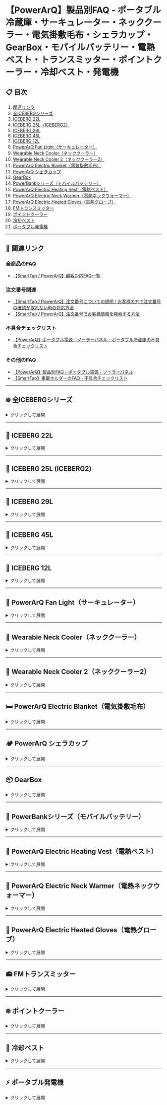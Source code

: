 # 【PowerArQ】製品別FAQ - ポータブル冷蔵庫・サーキュレーター・ネッククーラー・電気掛敷毛布・シェラカップ・GearBox・モバイルバッテリー・電熱ベスト・トランスミッター・ポイントクーラー・冷却ベスト・発電機

## 📋 目次

1. [関連リンク](#関連リンク)
2. [全ICEBERGシリーズ](#全icebergシリーズ)
3. [ICEBERG 22L](#iceberg-22l)
4. [ICEBERG 25L（ICEBERG2）](#iceberg-25l-iceberg2)
5. [ICEBERG 29L](#iceberg-29l)
6. [ICEBERG 45L](#iceberg-45l)
7. [ICEBERG 12L](#iceberg-12l)
8. [PowerArQ Fan Light（サーキュレーター）](#powerarq-fan-lightサーキュレーター)
9. [Wearable Neck Cooler（ネッククーラー）](#wearable-neck-coolerネッククーラー)
10. [Wearable Neck Cooler 2（ネッククーラー2）](#wearable-neck-cooler-2ネッククーラー2)
11. [PowerArQ Electric Blanket（電気掛敷毛布）](#powerarq-electric-blanket電気掛敷毛布)
12. [PowerArQ シェラカップ](#powerarq-シェラカップ)
13. [GearBox](#gearbox)
14. [PowerBankシリーズ（モバイルバッテリー）](#powerbankシリーズモバイルバッテリー)
15. [PowerArQ Electric Heating Vest（電熱ベスト）](#powerarq-electric-heating-vest電熱ベスト)
16. [PowerArQ Electric Neck Warmer（電熱ネックウォーマー）](#powerarq-electric-neck-warmer電熱ネックウォーマー)
17. [PowerArQ Electric Heated Gloves（電熱グローブ）](#powerarq-electric-heated-gloves電熱グローブ)
18. [FMトランスミッター](#fmトランスミッター)
19. [ポイントクーラー](#ポイントクーラー)
20. [冷却ベスト](#冷却ベスト)
21. [ポータブル発電機](#ポータブル発電機)

---

## 🔗 関連リンク

### 全商品のFAQ
- [【SmartTap / PowerArQ】顧客対応FAQ一覧](https://go.docbase.io/posts/1124345)

### 注文番号関連
- [【SmartTap / PowerArQ】注文番号についての説明 / お客様の方で注文番号の確認が取れない時の対応方法](https://go.docbase.io/posts/2289424)
- [【SmartTap / PowerArQ】注文番号でお客様情報を検索する方法](https://go.docbase.io/posts/1930308)

### 不具合チェックリスト
- [【PowerArQ】ポータブル電源・ソーラーパネル・ポータブル冷蔵庫の不具合チェックリスト](https://go.docbase.io/posts/1457506)

### その他のFAQ
- [【PowerArQ】製品別FAQ - ポータブル電源・ソーラーパネル](https://go.docbase.io/posts/707448)
- [【SmartTap】車載ホルダーのFAQ・不具合チェックリスト](https://go.docbase.io/posts/2705677)

---

## ❄️ 全ICEBERGシリーズ

<details>
<summary>クリックして展開</summary>

### よくある質問

#### Q: 冷蔵庫の処分はどうするのか？
**A:** 通常の冷蔵庫の処分と同じとなるため、郵便局にて「リサイクル券」を購入いただき、お客様側で処分をお願いする。

#### Q: ICEBERGの寿命は何年ですか？
**A:** 理論値では一般的なコンプレッサー式の冷蔵庫と同様、製品寿命は3年〜5年ほどになります。ただし、ポータブルという製品の性質上、通常の一般家庭用冷蔵庫よりも早めに寿命がくることがあり、使用寿命は使用頻度、保管環境、使用状況、メンテナンス状況によって大幅に変動するため案内が難しい点があります。

⚠️ **注意：22Lはペルチェ式仕様であるため、例外となります。一般的に「1〜2年」が寿命とされています。**

#### Q: 家庭用のサブ冷蔵庫として使用できますか？
**A:** 
- 前提として製品の寿命は、一般的なコンプレッサー式冷蔵庫と同様に約5年ほど（本来以上ですが、一応5年で区切ってます）
- ただし、長時間の利用については、家庭用冷蔵庫と異なり、不具合が発生するリスクがある
- 理由は、ポータブル性を優先するため、断熱層の厚さが市販の家庭用のものより薄いため
- なぜ断熱層が薄い＝長時間の使用が推奨されないかというと、冷凍(4度以下）で使用を続けていると、結露が発生しやすくなるため
- 低い温度時に結露が発生すると、その結露が氷になってしまい、内部で氷が発生してしまうと、冷却機能を下げる恐れがあるため
- 以上のことから、連続して何十日も使用する分には一定数不具合が起こるリスクがあるため、メンテナンスを行うことを推奨する

#### Q: ICEBERGのアダプターの耐用年数は？
**A:** 
- 耐久年数をはかるテストはしておらず、そのログも残っていない
- 25℃以上の環境で稼働させた場合、30000時間以上の稼働を確認するテストはクリアは確認している（年換算だと、約3年）
- お客様へのご案内時には「ご利用環境に応じて変動する為、明確な耐用年数はお答え致しかねますが、25℃以上の環境で稼働させた場合、30000時間以上の稼働テストにはクリアしております。」との回答。（お客様によっては、時間単位じゃなくて、年換算で伝えてもらっても大丈夫です。）

</details>

---

## 🧊 ICEBERG 22L

<details>
<summary>クリックして展開</summary>

### よくある質問

#### Q: 設定温度によってはE1エラーが発生する
**A:** 電圧モードをMやLなどにしてお試し下さい。接続しているポータブル電源や車の電圧によっては、電圧が足りずHだと動作できない場合がございます。
また、ご家庭のコンセントで使用できるが車やポータブル電源では使用できないとの場合がこちらが原因の可能性が高いです。

#### Q: 保護機能とはなんですか？
**A:** 過電流、過電圧、過充電などにならない様にする機能です。

#### Q: 庫内が濡れても大丈夫ですか？
**A:** はい、大丈夫です。濡れても故障などは起こりません。
ただし冷凍機能はないので、氷やアイスなど、溶けて困るものはお控えください。
検証済み：水を内側のネジぐらいまで入れても（庫内の半分ぐらいの水量）故障はしないです。（2021/06/17）

#### Q: PowerArQと接続して使う場合、どれくらい稼働できますか？
**A:** 社内で検証したところ、Coolモードのフルパワーで、およそ11時間稼働しました。
- PowerArQ2の場合はおよそ9時間
- PowerArQminiの場合はおよそ5時間が目安

ただし、本体の消費電力が上がるのは「冷却しようとする」ときで、消費電力は70~80W前後になります。
また、設定温度まで温度が下がると消費電力は50W前後に安定します。
そのため、頻繁にふたをあけたりして庫内の温度を上げてしまうと、逐一本体が冷やそうと稼働するため、PowerArQのエネルギー消費も早くなります。

#### Q: 設定温度になるまで、どれくらい時間がかかりますか？
**A:** 
- 最低温度への冷却の場合、およそ1時間から2時間前後になります。
- 外部温度が高くなればなるほど時間がかかりますので、この数字は目安になります。
- 最高温度への上昇はおよそ1時間前後です。
- こちらは最低温度に設定時と比べ、外部温度の影響はほとんど受けません。

⚠️ **注意：設定温度は商品前方のセンサーベースになりますので、メーターの状況と庫内の温度に差が生じる場合がございます。**

#### Q: 画面の表示枠がズレています
**A:** 他の個体でもズレているので、仕様の範囲内です。

![画面表示枠のズレ](https://image.docbase.io/uploads/99bbcede-edbb-4af7-87d8-c423657e5209.jpg)

#### Q: 廃棄方法は？
**A:** 
弊社での廃棄は、**廃棄目的の回収は産業廃棄物の許可申請が必要で弊社は持っていないので、廃棄目的の回収は承る事ができかねます。**

**廃棄は不可ですが下取りでの回収でしたら承らせていただく事が可能です。**
(大幅に破損しているなど症状によっては下取り不可な場合があります)

**下取りに関する詳細は[こちら](https://go.docbase.io/posts/2815620)を参照。**

そのため、基本的にはお住まい地域の自治体などをご利用頂いております。

#### Q: 車のコンセントから充電が正常に行えません
**A:** 
- 家庭用コンセントから正常に充電ができるか。
- シガーソケットから正常に充電できるか。
- モードを変更してみる。
改善なければ交換案内。(保証期間内)

#### Q: コンプレッサーの稼働音とは別に『キーン』というモスキート音のような金属音が聞こえます。解消方法はありますか？
**A:** コンプレッサーが動作している時に、たまにこのような音がします。
不具合ではなく、個体差はありますが、仕様となります。

#### Q: 「フロン」は使用していますか？
**A:** 全てのICEBERGに「フロン」は使用されておりません。

</details>

---

## 🧊 ICEBERG 25L (ICEBERG2)

<details>
<summary>クリックして展開</summary>

### よくある質問

#### Q: ICEBERG2の光沢タイプとマットタイプ
**A:** 
- 前期ロット：ICEBERG2光沢タイプ
- 後期ロット：ICEBERG2マットタイプ

#### Q: 結露がすごくて床が濡れるが不具合か？
**A:** 庫内と外気温の差により結露する事があります。
付属のタオルでこまめに拭き取るか、下にタオルなど敷いてご利用いただくよう案内してください。
[テンプレ](https://go.docbase.io/posts/2217432#%E7%B5%90%E9%9C%B2%E3%81%97%E3%81%A6%E3%81%97%E3%81%BE%E3%81%86%E5%A0%B4%E5%90%88%E3%81%AF%E3%81%A9%E3%81%86%E3%81%99%E3%82%8C%E3%81%B0%E8%89%AF%E3%81%84%E3%81%AE%E3%81%8B)

その他シリーズは、結露しにくいです：
- **ICEBERG 22L**：ペルチェ式の場合、外気温と差分でしか温度が低下しないため、結露が出るレベルの冷却にはならないことがほとんどです。
- **ICEBERG 45L**：冷却具合は25Lと同じですが、本体がごつい分、ICEBERG 25Lと比較すると結露が本体に出にくい、という認識でいてもらって大丈夫です。

#### Q: ICEBERG2を稼働している時の音はどの程度ですか？
**A:** 45-60db（デシベル）です。
冷やしている時の可動音が大きめ、冷やし切った後の稼働音は小さめです。冷蔵庫が稼働しているような音がなります。

#### Q: 庫内部に線が盛り上がった箇所があるんですけど、仕様ですか？
**A:** 冷凍装置を埋めるため、発生する線ですので、仕様です。

![庫内の盛り上がった線](https://image.docbase.io/uploads/f0650287-8ba1-4695-9af9-ad029a56a445.png)

#### Q: 蓋に隙間があるのですが、仕様ですか？
**A:** 仕様です。特に冷えに影響はありません。

![蓋の隙間](https://image.docbase.io/uploads/e3e03924-64f4-4087-bca9-0cd997816990.jpg)

#### Q: 蓋の真ん中にくぼみの様な跡があります。また実際に凹んでます。
**A:** どちらも仕様です。蓋の塗装する際の関係上中心部分が濃くなります。また蓋の仕様上中心部分にかけて若干の凹みがあります。
※個体差あり
※写真は前期ロット（光沢あり）

![蓋のくぼみ1](https://image.docbase.io/uploads/8ff4c69f-86c3-43e6-928c-5360d36e6b99.jpg)
![蓋のくぼみ2](https://image.docbase.io/uploads/24f2dee0-33c6-45ce-a23b-4e602e578a37.jpeg)

#### Q: 私のPowerArQポータブル電源（いずれかのシリーズ）で、どれくらいの時間稼働させる事ができますか？
**A:** 実際の使用時間の場合、
- **冷却しようと稼働しているときの消費電力**： ECO 35W／MAX45W
- **冷却しきって保冷の状態になっているときの消費電力**：15~25W前後

上記の通りのためPowerArQ mini2の場合は理論上
「307Wh ÷ 45W × 0.85 = 5.7時間で電源が0になる」
ですが、実際は異なる場合が多いです。

理由としては、1時間ほどで設定温度まで冷却されて、一旦設定温度まで冷却されるとそこからは消費電力が大幅に下がるからです。

PowerArQ mini2の場合：
- **MAXモード**：307Wh ÷ 45W × 0.85 = 5.7時間
- **ECOモード**：307Wh ÷ 35W × 0.85 = 7.4時間

ただし、上記は常にずっと冷却を稼働させた際の計算式となりますが、実際は冷却しきると、消費電力が下がり、低い数値の消費電力を推移するので、これよりも長い時間稼働します。

また、以下などの使用状況により、設定温度まで冷却しきる時間は変動します：
- 開け閉めの頻度（開ける回数が多いと冷却に時間がかかる）
- 庫内の状況（入っている物の量や温度）
- 使用時の環境温度（涼しい環境より炎天下の方が多少時間がかかる）

#### Q: 設定温度になるまでどれくらいかかりますか？
**A:** 最低温度への冷却の場合、およそ1時間から2時間前後になりますが、
「室内温度25℃、庫内が空の状態」の場合ですので、
使用状況が異なる場合は時間が変動します。（商品ページにも記載あり）

また、最高温度への上昇はおよそ1時間前後です。
こちらは最低温度に設定時と比べ、外部温度の影響はほとんど受けません。

※設定温度は商品前方のセンサーベースになりますので、メーターの状況と庫内の温度に差が生じる場合がございます。
[【PowerArQ】ICEBERG2の冷却能力の検証結果](https://go.docbase.io/posts/2442979)

#### Q: 庫内が設定温度になりませんが不良ですか？
**A:** 商品前方のセンサーベースで温度を判定しておりますので、センサー近くの温度が設定温度に近い数値になっていれば、仕様の範囲です。
センサー位置：底部中央
※45Lは蓋を開けた側面手前側

#### Q: 冷えないです、故障ですか？
**A:** 下記を確認する。
- 冷えない際の状況のヒアリング
（設定温度、使用環境、庫内に入れいている物、稼働させている時間 など）
- 使用環境が、室内かつ庫内状況が空の場合だと最低温度まで下がるか？(30〜1時間ほど稼働して頂く)

冷えない方には、以下２点をまずお伝えする。
1. 空にして-22℃まで冷やしていただく。外気温や庫内の温度にもよりますが1〜2時間程で冷えます。
2. 中身がある程度入っていた場合、通常の冷蔵庫などと同じで冷気循環が悪くなるので、-22℃まで冷やすことが難しくなることがございます。

#### Q: コンプレッサーが頻繁に稼働します。
**A:** 最大冷却温度まで冷やしている、外気温が高い」などの場合内部温度を維持するため稼働回数が増える場合があります。内部温度が冷えていたら正常です。
またコンプレッサーの稼働をなるべく抑えたい場合、MAXモードからECOモードに変えると抑える事ができます。

#### Q: 冷蔵庫の温度設定は何度から何度までですか？
**A:** -22度~10度まで設定可能です。
しかしながら、冷蔵庫内にあるセンサーベースでの温度設定になりますため、
庫内温度とズレが生じる可能性がございます。

#### Q: 庫内温度は-22〜10℃の範囲で表示とあるが、10℃以上の20℃が表示されているのは正常か
**A:** 冷やすことが可能な温度が-22〜10℃ですので、表示温度はそれ以上でも表示可能です。

#### Q: 庫内温度は、手持ちの温度計に表示されている温度と違うが不良ですか？
**A:** 温度計の仕様や庫内の温度センサー位置と温度計の位置が違うと庫内と計測温度計にズレが生じる可能性がございます。
冷蔵庫専用の温度計などで計測すると比較的似た値になることがあります。

温度が下がらない等の問題がある場合は、個体不良の可能性がありますので、その際はご連絡ください

＜不具合の確認方法＞
初回ご使用時は、本体を正しい向きに置き、約12時間経過してからご使用ください。
輸入、輸送中の傾きや揺れによりコンプレッサーの状態が安定していない可能性があり、正す為。
再度電源を切り、しばらくしてから-22℃まで冷却できるかお試し頂く。
※中身は空で室内にてお試しいただく。

#### Q: ACケーブルよりシガーケーブルの抜き差しが固いのですが不良ですか？
**A:** ACケーブルよりシガーケーブル の抜き差しが固いのは仕様です。
こちらはDCが緩いと車の走行中振動により取れてしまう為、抜き差しが固くなっております。
また新品状態ですので硬いことがありますが、ご了承くださいませ。
取り付け、取り外しのコツについては、端子と水平線にて差し込みをして頂けたら抜き差しがやりやすいかと存じます。

#### Q: シガーソケットケーブルの先と横にある赤い部分はなんですか？
**A:** シガーケーブルの先にある赤い部分について、仕様では、取り外し可能ですが、取り外しご使用頂くものではないので、取り外さないようにお願い致します。
装着したままご利用ください。

横の赤いライン部分について、車のシガーソケットは車種により構造上に少し違いがあり、ぴったり合わせるように、赤いライン部分が動けるようについてます。
こちらも仕様で、取り外さないようお願い致します。

![シガーソケットケーブル1](https://image.docbase.io/uploads/35011f0b-9ba1-4dc1-aa87-f3391f55f171.png)
![シガーソケットケーブル2](https://image.docbase.io/uploads/b23ede8f-a157-474d-930f-9ab87e50db95.png)

#### Q: 庫内が濡れても大丈夫ですか？
**A:** 大丈夫です。濡れても故障などは起こりません。
ただし冷凍機能はないので、氷やアイスなど、溶けて困るものはお控えください。

#### Q: ICEBERG2は家電リサイクル法の対象ですか？
**A:** はい、コンプレッサー式のため対象です。

#### Q: がたつくけど正常ですか？
**A:** 10mm程度の浮き（ガタつき）であれば、正常の範囲内。

がたつきに関しましては、長時間使用をし、庫内にものを入れて頂き力を加えれば、
足のクッション自体がキツくなって、がたつきが改善されていくのでお試し下さいませ。

#### Q: ボタンが点滅した状態で、色んなボタンを押しても動かない。
**A:** ICEBERG2は「通電しているが、電源がOFFの時」ボタン類が点滅します。
ON/OFFのボタンを長押しするとディスプレイ画面が点灯してICEBERG2の電源がONになり、ご使用頂けます。

点滅しているのでONの状態の様に見えますが、OFFの状態ですので、電源をONにしてからいつも通りご使用ください。

#### Q: 外装の傷が目立つのが気になります。
**A:** [こちら](https://go.docbase.io/posts/707448#iceberg2-%E3%81%AB%E3%81%A4%E3%81%84%E3%81%A6)の写真にあるものは仕様の範囲内でございますので、ご了承くださいませ。

ただ、仕様変更前のICEBERG2は外装に光沢があり、確かに傷が目立つ場合があります。（仕様変更記録は[こちら](https://go.docbase.io/posts/664151#%E3%83%9D%E3%83%BC%E3%82%BF%E3%83%96%E3%83%AB%E5%86%B7%E8%94%B5%E5%BA%AB)を参照）
どうしても目立つのが気になるとの事でしたら、外装に光沢なしの仕様の方に交換する事は可能です。

#### Q: ICEBERG２電源投入時に表示されるBluetoothマークは何ですか？
**A:** 冷蔵庫自体には本来buletooth機能が搭載されていますが、ICEBERG2ではbuletooth機能をなくしました。ただ、電源をオンする時に冷蔵庫自体がセルフチェックされるため、buletoothのマークが瞬間に出てますが特にbluetoothの機能はありません。言わば、ただマークが表示されているだけです。また、使用中には表示されません。

#### Q: 庫内に水はないのに、水の音が聞こえる。
**A:** 冷媒剤が循環している音です。電源オフしても、蒸発器で気体になった冷媒がすぐ動作停止しません。しばらく循環した後に、落ち着いたら音がなくなります。

#### Q: ICEBERG2の蓋が浮いている。
**A:** 仕様です。個体差はありますが、素材・構造上蓋の歪みが発生し蓋が浮いている。冷却に支障はない為、仕様として案内する。

![蓋が浮いている](https://image.docbase.io/uploads/977b7188-3f17-480d-bd89-37c276d274ca.png)

#### Q: 設定温度を最低まで下げているのに凍らないのは故障なのか？
**A:** 
- 冷却自体の機能的には「冷凍」として使用することは可能。
- ただし、冷蔵庫という特性上、環境温度によって冷えの度合いが変動するため、使用環境によってはきちんと冷凍できないケースもある。
- そのため、本製品は「冷凍庫」としての使用は推奨していない。

#### Q: ICEBERG2と車内のシガーソケットを繋げたままエンジンを入れると自動でICEBERG２の電源はONになるのか？
**A:** 自動でONになります。記憶機能を搭載しています。（全ロット）

#### Q: 電源を切ったあと多少保冷はされますか？
**A:** 多少はされます。
社内データによると、-22℃から0℃になるまで約90分。
庫内に保冷剤などを入れていただく事で多少時間が長くなる可能性はございます。参考までにご案内ください。

#### Q: 庫内に水滴が付くのは仕様ですか？
**A:** 外気温との差によって生じる水滴のため、仕様の範囲内です。
ICEBERG2のみ付属品にタオルが含まれているため、そちらをご使用いただいても大丈夫です。

#### Q: ICEBERG２の蓋の上にどれくらいの荷物を乗せて問題ないですか？
**A:** 約25Kg程度まで対応しています。

#### Q: 底の面にあるシールは剥がしても問題ないのか？
**A:** シールの役割として、製品仕様を記載しているものになっておりまして、製品廃棄などを行う上で必要になる可能性のあるものですので、メーカーとしましては剥がさないようにお客様にご案内しております。

![底面のシール](https://image.docbase.io/uploads/292606b2-2959-42a6-87d1-1ee0f3bcd4ed.jpg)

#### Q: 蓋が膨張してきたが原因は？冷却に問題はあるのか？
**A:** 庫内の温度が高温にあり蓋が膨張した可能性があります。
- 庫内に熱い物を入れていた
- 車内など高温の場所で長期間保管されていた

冷却には問題ないため、そのままご利用いただくよう案内。もし改善を希望される際は、蓋交換が可能かを長山さんへ相談する

![膨張した蓋](https://image.docbase.io/uploads/97284fa3-dc1b-44a1-aafb-aa1a6997e438.jpg)

#### Q: 膨張した蓋の中身は何ですか？
**A:** 蓋に気泡構造の発泡断熱材が入ってるので、耐熱温度が超えると、気泡内のガスが膨張し、蓋自体も膨らみます。気泡内のガスが限られてますので、これ以上は膨らみません。悪化、破損の心配はありません。

#### Q: 設定にある「CH.CC.EN.FE.F0.F9」までの機能はなんですか？
**A:** 
- F0：ボタン操作音のONとOFF
- CH：１冷却２冷却＆加熱
- CC：NTC温度調整、冷却のみ
- EN：設定保存
- FE：リセットする

※基本的には説明書に記載のない事項はご案内しない
※設定のリセット機能はない為、機能コード「F0」以外は利用しない様にご案内
※通常利用する時にデフォルド設定を変更しない様にお願い

</details>

---

## 🧊 ICEBERG 29L

<details>
<summary>クリックして展開</summary>

### よくある質問

#### Q: インプット横のQRコードは何ですか？
**A:** 工場から出荷される際の検品で貼られるシールになります。QRコード先にはアダプターのシリアル番号の情報が記載されていますので、ご使用にならないようにしてください。

#### Q: 直射日光に当たった事で蓋部分が白くなります。
**A:** 仕様です。LPにも記載してります。
【詳細】
表面のテクスチャーが光の当たり方によって異なる見え方をするためで、光の屈折により白っぽく見えるものとなります。

![直射日光による白化](https://image.docbase.io/uploads/c6544549-0426-4ad5-adba-535cabfb11d0.jpg)

#### Q: 機能コード・初期設定方法について
**A:** 電源をOFFの状態で設定ボタンを押すと【機能コード】が表示されます。CC・F1・F2・F3・F4・C1など表示されますが基本的には【FE】の設定以外は工場で行う操作のため、触らない様にしてください。
もし操作してしまった問い合わせがあった場合には、初期設定を行っていただく様に案内をします。

【初期設定方法】
- 電源OFFの状態で設定ボタンを押し、機能コードを立ち上げる
- 機能コード「FE」の状態で 「ー」ボタンを押す
- 「 ーー」が表示されるので、また「ー」ボタンを押す
- 「FE」の点滅、しばらく待つと消える
以上が手順となります

</details>

---

## 🧊 ICEBERG 45L

<details>
<summary>クリックして展開</summary>

### よくある質問

#### Q: バッテリーの充電時間はどれくらいですか？
**A:** 検証情報を元にご案内お願いします。
- [【PowerArQ】ICEBERG 45L バッテリー充電時間の検証結果](https://go.docbase.io/posts/2927841)
- [ICEBERG 45Lのバッテリー利用時間は？](https://go.docbase.io/posts/2217432#iceberg-45l%E3%81%AE%E3%83%90%E3%83%83%E3%83%86%E3%83%AA%E3%83%BC%E5%88%A9%E7%94%A8%E6%99%82%E9%96%93%E3%81%AF)

#### Q: バッテリーを充電しながら冷やしたりする事はできますか？
**A:** はい、できます。

#### Q: バッテリー単体に直接充電する事はできますか？
**A:** いいえ、できません。ICEBERG 45Lに取り付けた状態で充電をお願いします。

#### Q: 縦向きに置いて保管してもいいですか？
**A:** いいえ、縦向きに置いて保管はしないで下さい。
コンプレッサー内には液体が格納されており、長時間縦向きにすると液体が配管内に流れ込み、冷蔵庫が壊れる恐れがあります。「長時間」とは具体的な時間のデータありませんが、お勧めしません。また、持ち手を引っ張って移動する際に多少傾きますが問題ありません。

#### Q: バッテリーで利用した際、エラー：F1が表示され利用出来ない。
**A:** エラーF1は、低電圧保護。
バッテリーでご利用する際は、Lモードでご利用ください。

#### Q: バッテリーOFFの状態でも充電はされますか？
**A:** されます。バッテリーOFFでも充電しながら冷却されます。
その為、バッテリー残量状況によってV数は上下します。

#### Q: 設定、操作方法が分かりません。
**A:** 動画を用意しているので、ご案内ください。
https://www.youtube.com/watch?v=5yTBNLoP7nw&feature=youtu.be

#### Q: 上に人が乗っても大丈夫でしょうか？
**A:** 正確なデータはないです。1〜2人くらいの体重であれば問題ないかと思われます。

#### Q: バッテリー単体での充電はできますか？
**A:** バッテリーに写真の様な端子差し込み口があります

![バッテリー端子](https://image.docbase.io/uploads/053fea70-7c34-4566-a6ea-fe2c2c55434d.jpg)

下記ケーブルを購入すれば、ソーラーパネルからの充電は出来ます。
https://powerarq.com/products/l0894
ACアダプターからの充電用ケーブルは、工場側では販売しておりますが、弊社では専用ケーブルはニーズが低いと判断して購入・販売をしておりません。

#### Q: バッテリー単体の縦横幅の大きさは？
**A:** 以下です。

![バッテリーサイズ](https://image.docbase.io/uploads/57082d7d-547f-4dc5-9418-da703909b9ab.png)

#### Q: ポータブル冷蔵庫の寿命は？
**A:** およそ５００〜６００回ほどの充電サイクルがバッテリーの寿命です。

#### Q: 温度センサーの位置は？
**A:** センサー位置：蓋を開けた側面手前側　※赤◯位置

![温度センサー位置](https://image.docbase.io/uploads/27a966a0-55ab-41d2-adc2-b92d1008e1d6.jpg)

</details>

---

## 🧊 ICEBERG 12L

<details>
<summary>クリックして展開</summary>

### よくある質問

現在、特定の質問は記載されていません。

</details>

---

## 💨 PowerArQ Fan Light（サーキュレーター）

<details>
<summary>クリックして展開</summary>

### よくある質問

#### Q: 羽の掃除をしたいのですが、カバーは取り外し出来ますか？
**A:** はい、回すと外せますので、お掃除可能です。

#### Q: バッテリーが減るとライトをONにしてないのに、ライトが点滅するのは仕様ですか？
**A:** バッテリー残量のランプが１つになると、バッテリー残量不足で充電してくださいという警告でライトが点滅致します。
こちら不具合ではなく、製品の仕様となりますのでご安心下さいませ。

#### Q: 付属のケーブルで携帯電話や接続機器へ充電ができない
**A:** サーキュレーターに付属している充電ケーブルはサーキュレーターに充電するための入力用ケーブルです。
サーキュレーターから携帯や他のデバイスに充電する際に、接続機器に付属されているケーブルをご利用下さい。

#### Q: タイプC-タイプCのケーブルでサーキュレーターの充電ができない
**A:** 製品の仕様であるため、不具合ではなく仕様。基本的に付属のケーブルを使用していただきたいですが、付属のケーブルと同じ端子同士のケーブルを使用いただいても大丈夫です。

下記文章詳しい説明ですが、お客様に聞かれたら答える程度で大丈夫です。

サーキュレーターの仕様上、汎用性を高めるためにPD認証取得済みの端子しか使用できなくなっています。認証取得済みのケーブルにはロゴマークが入っていますので、そちらで確認いただく。

![PD認証ロゴ](https://image.docbase.io/uploads/973c074a-4c5c-48ff-99e8-1f2958f5b0c5.png)

#### Q: 充電ができない。
**A:** Mac充電器（コネクター）などをご利用の場合、出力が高い充電器かと思われます。基本的には出力側に左右されることはないですが、一度サーキュレーターの定格入力5V/2A以下のアダプターでお試しいただくよう提案する。

#### Q: ファン部分のホイールが剥き出しになっているが問題ないのか？
**A:** モーターを使う際には必ずホイールがあります。サーキュレーターの構造上見える状態となっている。動作には支障はないためご安心いただくよう案内してください。

![ホイール部分](https://image.docbase.io/uploads/f71311f1-51a5-454b-963b-f54012845917.png)

しかし、ホイール部分が水で濡れたりした場合、故障へと繋がる事が考えられるのでご注意いただくよう案内してください。

#### Q: サーキュレーターCtoCのケーブルで充電ができない。
**A:** 仕様上、A to Cケーブルしか使えないです。

</details>

---

## 🧊 Wearable Neck Cooler（ネッククーラー）

<details>
<summary>クリックして展開</summary>

### よくある質問

#### Q: 使用中の音はうるさいですか？
**A:** 屋外でご利用いただく際は、あまり音が気にならないと思います。
室内や静かな場所の場合、少し音が気になる方もいらっしゃるかもしれません。

【音のデータ】
- 1: 48db
- 2: 53db
- 3: 57db

音の大きさの参考資料：https://www.skklab.com/standard_value

#### Q: 金属アレルギーだけど大丈夫？
**A:** プレート部の素材はアルミで、表面にクロムメッキを加工しております。金属アレルギーの方はご注意ください。

#### Q: 防水ですか？
**A:** 防水ではありませんので、水辺でお使いになる場合はお気をつけください。

#### Q: 充電しながら使用できる？
**A:** 可能です。

#### Q: 実際にお試しできる店舗はある？
**A:** 現在はございません。

#### Q: 冷却モードを停止した後、プレートが熱くなります
**A:** 電源をOFFにしてからプレートが熱くなるのは仕様です。（工場での改善も不可）
ファンのみ稼働した場合は電源OFF後にプレートは熱くなりません。

#### Q: 本体が熱くなります
**A:** 電気が通っているので、多少熱を持つのは仕様です。
多少の個体差はあるかと思いますので、検品して熱を持ちにくいものに交換などを承ることは可能ですが、仕様の部分もあるので、気になる様で、注文より30日以内でしたらご返品いただく事も可能です。

#### Q: 稼働時のプレートの表面温度は？
**A:** 
- 環境温度 　約25度
（平均温度）

冷却モード
- C1：約19.4度
- C2：約17.1度
- C3：約15.2度

加熱モード
- H1：約39.2度
- H2：約41.3度
- H3：約43.3度

#### Q: ファン稼働時の風の強さはどれくらいですか？
**A:** ネッククーラーの風量
- 弱：1.1 m/s
- 中：1.25m/s
- 強：1.5m/s

（補足:Wikipediaより）
m/s →読み方は「メートル毎秒」
メートル毎秒は、「1秒間に1メートルの速さ」と定義される

#### Q: 加熱モードがとても熱いのですが故障ですか？
**A:** 加熱モードは冬場や寒い環境でご使用いただけるように設計されています。そのため暖かい時期などに加熱モードを試すと熱いと感じる場合があります。

理由としては、
- 冬の体表温度は下がっていますから熱が奪われて、夏には熱が集めやすいです。
- 湿度の違いもあります。同じ２０度でも湿度が６０％なら暖かく感じ、４０％なら寒く感じます。
例として、冬用の電気カイロ、ほとんど40~60度の仕様です。

</details>

---

## 🧊 Wearable Neck Cooler 2（ネッククーラー2）

<details>
<summary>クリックして展開</summary>

### よくある質問

#### Q: プレートはどの部分から冷たくなるの？
**A:** 中央部分から冷却されます。

#### Q: プレートの温度は？
**A:** 
- F1+C1: 25℃
- F2+C2: 20℃
- F3+C3: 15℃

また工場側で確認した実測データとしては、以下の内容となります。
- 環境：室温30度
- モード：C3+F3
- プレート温度：約20.6℃

個体差や稼働時間、測定方法などによって多少の温度差は発生いたします。

#### Q: プレートで冷えない部分がありますが仕様ですか？
**A:** 一部冷えにくい部分があります。

![冷却エリア](https://image.docbase.io/uploads/99d7e82b-009d-4261-8bdb-5fe6dd12d175.jpg)

中央から冷却が始まるため、中央から遠い部分は冷えにくい場合があります。青枠のところに「ペルチェ」という半導体素子が内蔵されてます。
熱伝導でその中央から周囲まで冷やしていきます。
また、環境などの外部要因も影響していますので、温度差が発生して、その周りが冷たいと感じにくくなります。

市販のペルチェネッククーラーも仕組みは同じです。しかし他社によっては方式が同じでも素材が異なる場合があり、温度の差が小さい可能性もあります。

**＜ペルチェ式とは＞**
電気を流すことにより、一方の接点では発熱し、もう一方の接点では吸熱する効果を利用し冷却することができる仕組みです。

#### Q: ネッククーラーが熱くなります。（発熱する）
**A:** 以下の内容をご説明ください。
➡️ネッククーラーの発熱に関しましては、内蔵バッテリーが搭載されており、またプレート部分に電力を送っている関係に伴い少し発熱いたします。また屋外で利用した場合、さらに熱さを感じてしまうお客様もいらっしゃいます。

</details>

---

## 🛏️ PowerArQ Electric Blanket（電気掛敷毛布）

<details>
<summary>クリックして展開</summary>

### よくある質問

#### Q: コントローラーは何Wまで使用できる？
**A:** コントローラーは、75Wまで使用でき、75Wまでなら次回製品にも汎用できる。

#### Q: 消費電力を抑えるには？
**A:** 毛布単体だと放熱量が多くなり、消費電力が高くなるので、他の毛布なども併用して保温しながら使用すると消費電力を抑える事ができる。

#### Q: 温度が下がってしまう時に確認する事は？
**A:** 本体の温度はヒーター線、全体の平均値で見られるので、一部に圧力がかかると他の箇所の温度が下がることがある。

#### Q: 毛布が全く温まりませんが、毛布かコントローラーどちらの不具合ですか？
**A:** 毛布が断線している等、毛布に原因がある場合、コントローラーがそれを察知して稼働停止するため、その場合はコントローラーに異常はないが、毛布側を新調しないとコントローラーが不具合の様に見える場合がある。なので修理などの返送する際は、基本的に毛布本体とコントローラーをセットで。

#### Q: ブランケットは洗濯できますか？
**A:** できます。コントローラーは取り外して洗濯をしてください。

**以下の洗濯方法は不可です。**
- ドラム式洗濯機は使用不可です。
（たたき洗いのため本体内部のヒーターが洗濯槽とあたり、記事やヒーターを傷める恐れがあります。）（乾燥機も使用不可）
- ドライクリーニングは不可。クリーニング店に依頼する際は「手洗い」とご指定ください。
- 漂白剤は使用不可。

#### Q: ブランケットの洗濯方法はどうすればいいですか？
**A:** 以下の手順で行われてください（取扱説明書P.6参照）

**【手洗いの場合】**
1. コントローラーを本体から外す。
2. たたんで、浴槽やたらいで押し洗いをする。
   30℃以下のぬるま湯で中性洗剤をご使用ください。
   柔軟剤も使用可能（静電気防止になります）。
3. 十分すすぐ。プラグ部分も十分水ですすぐ。
4. 浴槽のフチなどにかけて水気をきるか、
   洗濯機で脱水する場合は洗濯用ネットにいれて30〜60秒ほど脱水する。
5. 風通しの良い場所に陰干しして自然乾燥させる。プラグ部分も十分乾かす。
   ヒーター線によじれがないか、光に透かしたり手で触ってみたりして確認してください。

**【洗濯機の場合】**
1. コントローラーを本体から外す。
2. プラグを本体の内側に包み込むように折りたたみ、洗濯用ネットにいれて洗う。
   他の洗濯物と一緒に洗わず、単体でお洗濯してください。
   30℃以下のぬるま湯で中性洗剤をご使用ください。
   柔軟剤も使用可能（静電気防止になります）。
3. 脱水する場合は洗濯用ネットにいれて30〜60秒ほど脱水する。
4. 風通しの良い場所に陰干しして自然乾燥させる。プラグ部分も十分乾かす。
   ヒーター線によじれがないか、光に透かしたり手で触ってみたりして確認してください。

#### Q: 「電気掛敷毛布式」とは、どういう事ですか？
**A:** 掛け布団としても敷布団としても使用可能なので、「電気掛敷毛布」です。

#### Q: 寝袋ではないのですか？
**A:** 寝袋では無く、ブランケットです。ブランケット内部にヒーター線が入っていて温かくなります。

#### Q: 各PowerArQシリーズでは何時間使用できますか？
**A:** 編集中

#### Q: 色移りはしますか？
**A:** 全くないとは断言できませんが、ドライ環境下ではほぼ発生しません。しかし、雨露などで濡れたり、飲み物などがこぼされて濡れた場合は、色移りする可能性もあります。また、・洗濯時や長期保管時にコントローラーや電源コードなどの樹脂への色移りはあり得ます。なお、コントローラーは出荷時には、ビニル袋に単独で梱包し、色移りを防ぐようにしていますが、お客様が単体で本体の生地にくるむような保管をされた場合、淡色の樹脂へ色移行する場合がございます。

#### Q: "強"設定にしても温かくならない。
**A:** 本製品は保温性を重視した４層構造のため、手で触ったり毛布の上にそのまま寝るだけだと暖かさをあまり感じられない場合がございますので、以下の正しい設置方法で再度お試しください。
- 【敷き布団として設置する場合】
  ベット用のマットレス、布団等、平らな場所に広げてお使いください。
- 【掛け布団として使用する場合】
  身体にかけて掛布団との間でお使いください。

#### Q: 電源をいれてもコントローラーの電源ランプがどうやっても点灯しないが、不良か？
**A:** 一応、コンセントの抜き差しやコントローラーと毛布の接続部分の抜き差しを試していただき、改善しない場合は交換対応のご案内

</details>

---

## 🏕️ PowerArQ シェラカップ

<details>
<summary>クリックして展開</summary>

### よくある質問

#### Q: シェラカップは火にかけて良いか？
**A:** 火の耐性はありますが火にかける事に特化している製品でありません。
火にかけても大丈夫ですが焦げ目が付いたりなどする可能性があります。

</details>

---

## 📦 GearBox

<details>
<summary>クリックして展開</summary>

### よくある質問

#### Q: 専用ケース(GearBox)に紐がついていないのですが
**A:** 以前販売していた商品には紐がついていたが、チャックの開け閉めが難しいため
現在は紐がない仕様にて販売している
公式サイトなどに掲載されているものは大体紐付きだが、紐なしの仕様が最新のGearBox。

#### Q: 防水ですか？
**A:** 防水性のある素材で作られていますが、完全防水ではないので雨天でのご使用などはお控えください。
（素材自体は撥水性はないが中に水は染みない。しかし水が内部に侵入する場合がある（恐らくファスナーから））

#### Q: 専用ケース(Gearbox)は修理可能ですか？
**A:** 現状不可。お客様起因の不良でなければ交換対応。

#### Q: 専用ケース(Gearbox)のファスナーが固いのですが
**A:** 防水仕様の為、どうしても少し硬くなってしまいます。使用しているうちに馴染んではきます。どうしても気になる場合は、ロウソクなどの潤滑剤を歯ブラシなどで塗り込んで、拭き取ることで、少しはなめらかになると思います。

開け方のコツは、ファスナーを外側に引っ張りながら開けて頂くと、比較的スムーズに開けれます。

</details>

---

## 🔋 PowerBankシリーズ（モバイルバッテリー）

<details>
<summary>クリックして展開</summary>

### よくある質問

#### Q: モバイルバッテリーはどのように廃棄したらいいですか？
**A:** モバイルバッテリーのみは専用BOX回収可能。

#### Q: モバイルバッテリーでスマホ何回分充電できますか？
**A:** 弊社で検証した結果：約2回。

【検証内容】
iphone14 pro（3200mAh）
0%~100%までのフル充電

#### Q: 電熱ベストとネックウォーマーを同時に使うと使えない
**A:** スペックオーバーして利用できません。
利用すると、バッテリー側のランプは１つ点滅し、ネックウォーマー＆ベストのランプが紫点滅します。

スマートフォンとの組み合わせであれば利用可能です。

#### Q: 充電時間はどのくらいですか？
**A:** 基本的に他社の10000mAhのモバイルバッテリー と同じとなります。約6時間〜7時間程度はかかります。

</details>

---

## 🦺 PowerArQ Electric Heating Vest（電熱ベスト）

<details>
<summary>クリックして展開</summary>

### よくある質問

#### Q: 電源を入れると臭いがするけど大丈夫ですか？
**A:** 
- コントローラーの粘着用のりの可能性があります。
- 風通しの良いところにしばらく置いていただく。
- 身体に影響はございません。

#### Q: 持っているバッテリーで動作しない
**A:** 「相性」の可能性がございます。
他モバイルバッテリーをお持ちの場合は動作するか確認をお願いします。
もし他モバイルバッテリーをお持ちでない場合、「AC/USB TypeA変換アダプター」を使って動作するかを切り分けください。
どちらもお持ちではない場合は、弊社で正常性確認を行いますので返送いただくよう案内してください。
※「AC/USB TypeA変換アダプター」はiphoneを充電する際のコネクター部分
※仕様：入力 (Type-A)5V/2.1A

#### Q: どこのメーカーのバッテリーがいいなどありますか？
**A:** 社内検証を行った結果、Ankerの製品であれば動作正常である事を確認しております。

#### Q: ボタンのLEDが紫色に点滅します。
**A:** 故障しているサインです。動画を送ってもらって確認をされてください。原因は検品しないと分からないです。
撮影した動画はエマさんに共有をお願いします。
製品チェックで再現のない場合には交換対応。
一定の温度まで達した後に何らかの原因で更に過熱が進んだ可能性があるので、一旦電源オフして、10~15分以後稼働させる旨ご案内。

#### Q: 電熱ベストの重さは何gですか？
**A:** 
- **ベスト本体**：約265g（サイズによって若干異なる）
- **モバイルバッテリー本体**：214g

</details>

---

## 🧣 PowerArQ Electric Neck Warmer（電熱ネックウォーマー）

<details>
<summary>クリックして展開</summary>

### よくある質問

現在、特定の質問は記載されていません。

</details>

---

## 🧤 PowerArQ Electric Heated Gloves（電熱グローブ）

<details>
<summary>クリックして展開</summary>

### よくある質問

#### Q: グローブから出ているケーブルのDC端子オスの外径と内径について
**A:** DCの外径3.5mm、内径は何1.35mmです

#### Q: DC端子の変換ジャックを購入したらモバイルバッテリーを利用してグローブを使用できますか？
**A:** 電熱グローブの定格入力電圧：7.4V（6V~8.4Vでも動作可能）
**※弊社では7.4Vを推奨しております**
また、電圧・端子も合わせて、また電流が1.5A以上であれば、利用できます。

#### Q: スイッチ部分は熱くなるのか？
**A:** スイッチ部分にも電子部品が搭載されているため、稼働時は多少熱くなります。気になる程ではないが、主観となるため、もし利用してみて気になる場合はご注文日より30日以内であれば返品対応可能と案内してください。

#### Q: バッテリーの充電時間はどれくらいですか？
**A:** 約4時間〜4時間半かかります。
※残量0％から満充電までの時間です
※ランプが緑点灯すると充電完了

#### Q: スマホ操作が反応しないのですが、不良でしょうか？
**A:** スマートフォン側の保護フィルムが影響している可能性があります。複数台のスマホで反応するかと、可能であればフィルムを外して反応するかをお試しください。
※補足：タッチパネルは静電気で反応する仕組みであるため、乾燥していると正常に電気が流れなくタッチの誤操作やフィルムの厚みにより反応しないなどの症状が起きる可能性があります。

#### Q: サイズ変更したい！
**A:** 返品（お客様都合）の再注文となります。

しかしセール期間で購入されているお客様もいるため、その際は最初に購入した時と同じ価格になるようにクーポンを発行します。
※クーポン発行依頼は南さんへ

ただし、クーポンは公式ストア、楽天でしか発行できないので、下記の通りご案内をお願いします。
- **楽天で注文した方** → 楽天クーポンを発行
- **公式ストアで注文した方** → 公式ストアのクーポン発行
- **それ以外のモールで注文した方** → 楽天 or 公式ストアのクーポンを発行

システム上の問題で楽天と公式ストアのみでクーポンを発行する事ができるので、いずれかお選びくださいとご案内。
[テンプレート](https://go.docbase.io/posts/3260814)

#### Q: バッテリーで稼働したときの稼働時間が思ったより長いが正常か？
**A:** 弊社検証結果の内容は以下です。

【検証詳細】
ICEBERG 45L（庫内温度5℃）
電熱グローブ温度：赤

**利用時間：約3時間**
※LPに記載している理論値より少し長くご利用いただける可能性がございます。あくまでも参考です。

#### Q: 電熱線はどこに搭載されていますか？
**A:** 商品ページのイラストの通り、電熱線は指の側面・手全体の側面に搭載されております。手のひらや、甲には搭載されておりません。

![電熱線搭載位置1](https://image.docbase.io/uploads/7f03a121-4af0-4662-b118-33689d2e54c6.jpg)
![電熱線搭載位置2](https://image.docbase.io/uploads/9710f593-9c98-4e56-8a7d-d0be4d1291fe.png)

#### Q: 電源を入れたあと、勝手に白設定になってしまう。
**A:** 電源を入れた後、温度設定を指定しない場合は、約５分後に自動で白設定となります。
※取説P5の一番下に記載してあります。

#### Q: USBタイプの充電ケーブルとグローブ専用シガーソケットケーブルの長さは？
**A:** 
- シガーソケットケーブル　251.5cm（全長）
  ※シガー側のケーブル　　122.5cm / グローブ側のケーブル　　129cm
- USB充電ケーブル 　83cm
  ※二股分岐点から　16cm

#### Q: 電熱グローブのバッテリーについて、充放電は何回の仕様ですか？
**A:** 約300回程度です。容量が80〜85％に減ります。ご利用可能ですが、性能が落ちます。

#### Q: 暖かくならないので返品したいが、送料はどうなりますか？
**A:** 本来はお客様都合となり送料はお客様負担となります。しかし不具合かどうかの判断が難しい点があるので、返品の際は弊社負担にて返送いただいて問題ありません。

#### Q: 暖かくならないので交換をしてほしい。
**A:** 交換方法【A】にて対応してください。
理由として、仕様範囲内の内容かを判断するためです。仕様範囲であった場合は、その旨お客様へご説明し今後の利用有無or 返品かと確認。
不具合が見つかれば交換対応してください。

#### Q: （問い合わせでは無いが）返品や交換などの返送品にバッテリーなどが同梱されていなくて、お客様は返送したと仰る場合の対応方法
**A:** お客様には今一度探していただくようお伝えし、もし見つかったらご返送お願いしますとご案内。返金は通常通り全額返金をする。asanaのタイトルに「バッテリー返送なし」と記載しておく。

#### Q: シガーソケットの青い部分は外して利用しても問題ないのか？
**A:** 外して利用してもOK！！

![シガーソケットの青い部分](https://image.docbase.io/uploads/82cabcf3-5480-46fc-b287-9d7e028a960e.png)

#### Q: モバイルバッテリーで利用した場合、バッテリー残量がグローブ側に反映されない
**A:** 仕様です。
専用バッテリーしか、残量は反映しない。

出力が9Vの場合、グローブの残量が全部点灯します。（満充電と同じ表示させる）
出力が5Vの場合、グローブの残量が一つ点滅します。（低電力と同じ表示させる)

#### Q: 一部だけ極端に熱くなったり、一部だけ温まらなかったりします
**A:** 全体的に均等に温まるよう設計されているが「薬指だけ極端に熱くなる」「親指だけ全く暖まらない」といった場合、内部の配線に異常がある可能性も考えられる

温度設定の確認
- 温度設定を変更しても同じ症状が発生するか？

（利用方法を確認の上専用バッテリー以外にも利用している方は下記も）
- 別のモバイルバッテリー（5V/2.1A または 2.0A以内）でも同様の症状が出るか確認してもらう
  ※C-Typeのケーブルを購入している方向けのヒヤリング
- 接続部に緩みや異常がないかもチェックしてもらう

</details>

---

## 📻 FMトランスミッター

<details>
<summary>クリックして展開</summary>

### よくある質問

#### Q: USBメモリから音楽を再生できない
**A:** 【確認事項】
- USBはしっかり刺さっているか
- USBに入れているファイルは対応形式のいずれか（WMA, MP3,WAV,APE,FLAC）
- USBに上記対応ファイル以外のデータが混ざっていないか
- カーオーディオ側の音量が0になっていないか

【その他】
通常、USB再生はエンジンを入れ次第、自動でカーオーディオから再生される。付属の音楽アプリ「SmartBC」を用いれば、USB内に入っている音楽の一覧を見ることができる。
もし、エンジンをかけた状態でUSBを挿し、SmartBC上にはUSB内の音楽が表示されているのに、音が流れないということでしたら、かなりの確率で不具合品である可能性が高い。

#### Q: AUX接続をしている際にエンジンをかけるとトランスミッター本体から「ピッ」と音が鳴るが、消せないのか？
**A:** 「ピッ」という音は電圧表示→通常表示に切り替わった音。
仕様であるので消すことはできない。

#### Q: Amazonミュージックは対応していますか？
**A:** 対応してます。
しかし、l0850・l0851の専用アプリ上からは再生不可能。
ストリーミングアプリ上から再生下さい。

#### Q: 付属アプリ（SmartBC）を開くことができない、アプリを開くとすぐに落ちる
**A:** アプリは、以下のOSに対応。
iPhone：iOS9.0以上、Android：4.3以上
上記に該当しない機種でのご使用は出来かねる。

#### Q: Bluetoothオートペアリングがうまくいかない
**A:** アクセサリ状態でペアリング後、
エンジンを指始動すると一度車の電源が落ちてしまう関係上、
ペアリングがそこで切れてしまうようです。

ペアリングをエンジンかけた際に行うようにしていただければ、
スムーズにペアリング可能です。

#### Q: ハンズフリーで通話時に自分の声が相手に届きにくい（小さい)
**A:** スマートフォン側のオーディオ選択がBluetooth機器になっていないことが原因かもです。
(つまりハンズフリー通話中でもマイク認識がスマートフォンのまま)

スマートフォン側の通話画面から、
オーディオを[SmartTap FM transmitter]に変更してみてください。

#### Q: 特定のアプリで、MFボタンを用いた操作（再生・一時停止、曲送り・曲戻しなど）ができない
**A:** アプリの仕様によっては、
FMトランスミッター本体（MFボタン）での操作ができない場合があります。

LPでは、「音楽を発する専用アプリであれば何でも使用可能」と記載していますが、
「音楽を流して聴くこと」と「本体でMFボタンを用いた操作を行うこと」は、
別問題として考えてください。

なお、LPには補足として本内容を記載しているので、
この場合のクレームはお客様都合の返品・返金で承ってください。

#### Q: 車のエンジンをかけた時に回転数に合わせてノイズが出る（電源からのノイズが原因の場合）
**A:** 原因
→エンジンの回転に合わせてノイズが発生するという現象は、スパークプラグの放電エネルギーが電波となり、カーオーディオに混入して起こるイグニッションノイズと呼ばれるものが原因かと思われます。

対策
①本製品から出力される電気信号を強くするため、スマホ側の音量を最大まで上げる。
②車のACC線や電源線に、[ノイズフィルター](https://ja.wikipedia.org/wiki/%E3%83%8E%E3%82%A4%E3%82%BA%E3%83%95%E3%82%A3%E3%83%AB%E3%82%BF%E3%83%BC)を取り付ける。
③車のシガーソケットにそのまま差し込んで試す
シガーソケットを分岐させるものをご使用とのことでしたので、こちらも一度お試しください。
シガーソケットを分岐させることによって、電力不足が発生したり、
そこでノイズが入ってしまっている可能性があります。

お試し頂き改善しない場合は、購入後30日以内であれば、返品案内をする。

#### Q: 音が小さい・ノイズが出る（FM側の原因の場合）
**A:** ノイズが少ない使用方法について、以下にて4点ご案内

①ラジオ局のFM周波数を避けるラジオ局のFM周波数を用いると、
ノイズが発生する原因や、Bluetooth接続が出切れる原因となります。
できるだけ、ラジオ局と同じ周波数は避けてください。
（インターネットで検索すると、お住まいの地域の空いている周波数が表示されるサイトもあります）

②周波数は、カーオーディオで設定できる一番高い周波数から順番に下げて探す
一般的に、周波数は高周波の方が安定する傾向にあります。
ですので、カーオーディオ で設定できる一番高い周波数から順番に下げて探すと、
安定した周波数を見つけやすいです。
なお、周波数は本体上部のボタンで変更することができます。

③FMトランスミッターの向きや、車自体のFMのアンテナを伸ばしたり向きを変更する
こちらを行うことで、接続が安定したという事例があります。
お手数ですがお試しくださいませ。

④本体とカーオーディオを付属の有線ケーブルで接続する
そもそもの話になってしまいますが、
もしカーオーディオにAUX（ヘッドホン）端子があるようであれば、
本体とカーオーディオを付属の有線ケーブルで接続し、
FM電波を介さずに音を鳴らすことも可能です。

#### Q: 2股に分かれているシガーソケットを使用するとノイズが入る（分配器）
**A:** 分配器にFMトランスミッターを使用する場合、
ノイズが発生する可能性があります。

この場合、一度車のシガーソケットにそのまま差し込んで使用をするようご案内いただきたい。

理由
シガーソケットを分岐させることによって、
電力不足が発生したり、そこでノイズが入ってしまっている可能性がある。

①ラジオ局のFM周波数を避ける
②周波数は、カーオーディオで設定できる一番高い周波数から順番に下げて探す
③FMトランスミッターの向きや、車自体のFMのアンテナを伸ばしたり向きを変更する
④本体とカーオーディオを付属の有線ケーブルで接続する

分配器↓
![分配器](https://image.docbase.io/uploads/29c8fb22-3f84-4260-90e6-64eb4b37f69e.png)

#### Q: BluetoothのVerはいくつですか
**A:** Verは4.2です。説明書には誤植で5.1と記載があります。(現時点：2021/10/07)

#### Q: 無線で繋げた際、昔のラジオみたいなモノラルの音になった。説明書では、有線でFMトランスミッターと車を繋ぐと音質が良くなると記載があるのですが、ステレオになるということですか？
**A:** 無線でも、有線でも両方ステレオです。
無線の場合、ラジオの電波を使っているので、電波の状況によっては、音質が変わります。
有線で繋いだ方が、電波の影響を受けなくなりますが、検証した結果、体感的に無線の時より音量が下がります。

ステレオとモノラルの違いについて
ステレオ→左右2本のマイクを個別に録音したもの
モノラル→1本のマイクで録音したもの
[違いの詳細についてはこちら](https://masafumiiwasaki.com/blog/mono-stereo/)

#### Q: 同梱されているAUXケーブルの形状が車と違います。車体側のイヤホンジャックが二股に分かれているのですが、変換ケーブルを購入したらいいんでしょうか？
**A:** 3.5mmのステレオフォン(イヤホンジャック)とRCAプラグの変換ケーブルを購入してください。
[参考商品サイト(Amazon)](https://amzn.to/3q2DVV5)

変換ケーブル↓
![変換ケーブル](https://image.docbase.io/uploads/9ebf9706-b4da-4fa2-a41b-ce46670b6ea9.png)

#### Q: 接続は何台まで可能ですか？
**A:** 同時接続は１台のみとなります。
複数台同時接続(＝マルチペアリング)に対応しておりませんので、
他のデバイスと接続し直す際には、
登録されておりますデバイス側で接続を削除する必要がございます。

#### Q: スマホに Bluetooth接続しているのですが、音がでないです。
**A:** 【確認事項】
- スマホの音量をあげているか
- カーオーディオ側の音量をあげているか
改善しない場合は、製品不具合の可能性、交換対応。

</details>

---

## ❄️ ポイントクーラー

<details>
<summary>クリックして展開</summary>

### よくある質問

#### Q: ポイントクーラーとは何ですか？
**A:** ポイントクーラーは、特定の場所を効率的に冷却するための装置です。

#### Q: どのような条件で消費電力が高くなりますか？
**A:** 周囲の気温や湿度が高い場合、冷却の負荷が大きくなり、消費電力が上がります。特に高温多湿の環境では、最大200W程度に達する場合があります。

#### Q: 消費電力が急に下がることがあるのはなぜですか？
**A:** インバーター式のため、設定温度に達するとコンプレッサーの運転が自動的に停止し、消費電力が大きく下がります（例：150Wから9W程度まで）。再び冷却が必要になると、コンプレッサーが作動し消費電力が上がります。

#### Q: インバーター式とは何ですか？
**A:** インバーター式は、冷却の必要に応じてコンプレッサーの運転を自動調整する方式です。これにより、効率的に温度を管理し、無駄な消費電力を抑えることができます。

#### Q: スリープモードとは何ですか？
**A:** 本来音をOFFにするための機能なのですが、本製品は開発の中で最初から音を切ることにしたため、本製品でこのモードを使用する必要はありません

#### Q: 説明書に記載はないですが、DCの入力は可能ですか？
**A:** はい、可能です。DC入力の規格としては「DC24V／MAX10A、最大出力は200W」になります。

#### Q: 冷却方式は何ですか？
**A:** コンプレッサー式になります。

#### Q: アルコールで本体を吹いてもいいですか？
**A:** アルコールありのウェットティッシュで拭いても特に問題ありませんが、念の為、アルコールの液体を直接塗布するのは避けるようにしてください。

#### Q: 本体に油っぽいものがついていますが、どうしたら良いですか？
**A:** シール剥がしを利用して拭き取りを行っていただくようにご案内ください。

</details>

---

## 🦺 冷却ベスト

<details>
<summary>クリックして展開</summary>

### よくある質問

現在、特定の質問は記載されていません。

</details>

---

## ⚡ ポータブル発電機

<details>
<summary>クリックして展開</summary>

### よくある質問

現在、特定の質問は記載されていません。

</details>
